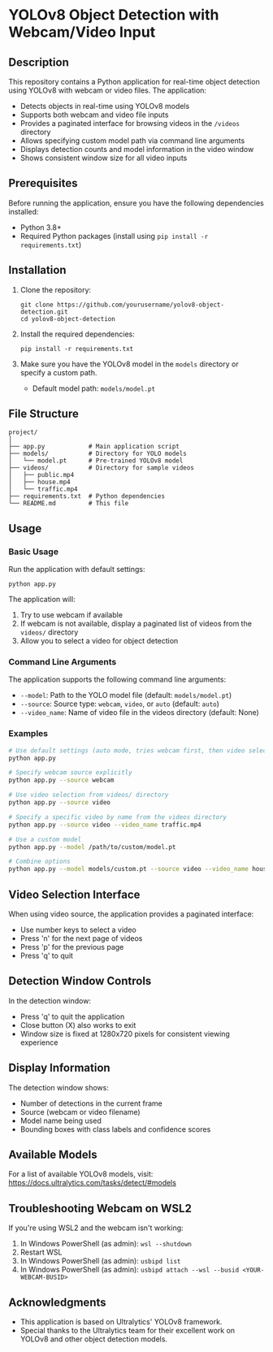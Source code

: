 # YOLOv8 Object Detection with Webcam/Video Input

## Description

This repository contains a Python application for real-time object detection using YOLOv8 with webcam or video files. The application:

- Detects objects in real-time using YOLOv8 models
- Supports both webcam and video file inputs
- Provides a paginated interface for browsing videos in the `/videos` directory
- Allows specifying custom model path via command line arguments
- Displays detection counts and model information in the video window
- Shows consistent window size for all video inputs

## Prerequisites

Before running the application, ensure you have the following dependencies installed:

- Python 3.8+
- Required Python packages (install using `pip install -r requirements.txt`)

## Installation

1. Clone the repository:
   ```
   git clone https://github.com/yourusername/yolov8-object-detection.git
   cd yolov8-object-detection
   ```

2. Install the required dependencies:
   ```
   pip install -r requirements.txt
   ```

3. Make sure you have the YOLOv8 model in the `models` directory or specify a custom path.
   - Default model path: `models/model.pt`

## File Structure

```
project/
│
├── app.py            # Main application script
├── models/           # Directory for YOLO models
│   └── model.pt      # Pre-trained YOLOv8 model
├── videos/           # Directory for sample videos
│   ├── public.mp4
│   ├── house.mp4
│   └── traffic.mp4
├── requirements.txt  # Python dependencies
└── README.md         # This file
```

## Usage

### Basic Usage

Run the application with default settings:

```
python app.py
```

The application will:
1. Try to use webcam if available
2. If webcam is not available, display a paginated list of videos from the `videos/` directory
3. Allow you to select a video for object detection

### Command Line Arguments

The application supports the following command line arguments:

- `--model`: Path to the YOLO model file (default: `models/model.pt`)
- `--source`: Source type: `webcam`, `video`, or `auto` (default: `auto`)
- `--video_name`: Name of video file in the videos directory (default: None)

### Examples

```bash
# Use default settings (auto mode, tries webcam first, then video selection)
python app.py

# Specify webcam source explicitly
python app.py --source webcam

# Use video selection from videos/ directory
python app.py --source video

# Specify a specific video by name from the videos directory
python app.py --source video --video_name traffic.mp4

# Use a custom model
python app.py --model /path/to/custom/model.pt

# Combine options
python app.py --model models/custom.pt --source video --video_name house.mp4
```

## Video Selection Interface

When using video source, the application provides a paginated interface:
- Use number keys to select a video
- Press 'n' for the next page of videos
- Press 'p' for the previous page
- Press 'q' to quit

## Detection Window Controls

In the detection window:
- Press 'q' to quit the application
- Close button (X) also works to exit
- Window size is fixed at 1280x720 pixels for consistent viewing experience

## Display Information

The detection window shows:
- Number of detections in the current frame
- Source (webcam or video filename)
- Model name being used
- Bounding boxes with class labels and confidence scores

## Available Models

For a list of available YOLOv8 models, visit: https://docs.ultralytics.com/tasks/detect/#models

## Troubleshooting Webcam on WSL2

If you're using WSL2 and the webcam isn't working:

1. In Windows PowerShell (as admin): `wsl --shutdown`
2. Restart WSL
3. In Windows PowerShell (as admin): `usbipd list`
4. In Windows PowerShell (as admin): `usbipd attach --wsl --busid <YOUR-WEBCAM-BUSID>`

## Acknowledgments

- This application is based on Ultralytics' YOLOv8 framework.
- Special thanks to the Ultralytics team for their excellent work on YOLOv8 and other object detection models.

